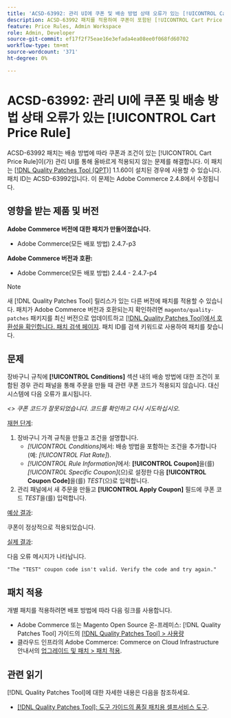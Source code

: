 ```yaml
---
title: 'ACSD-63992: 관리 UI에 쿠폰 및 배송 방법 상태 오류가 있는 [!UICONTROL Cart Price Rule]'
description: ACSD-63992 패치를 적용하여 쿠폰이 포함된 [!UICONTROL Cart Price Rule]과(와) 배송 방법에 따른 조건이 관리 UI를 통해 올바르게 적용되지 않는 Adobe Commerce 문제를 해결합니다.
feature: Price Rules, Admin Workspace
role: Admin, Developer
source-git-commit: ef17f2f75eae16e3efada4ea08ee0f068fd60702
workflow-type: tm+mt
source-wordcount: '371'
ht-degree: 0%

---
```



# ACSD-63992: 관리 UI에 쿠폰 및 배송 방법 상태 오류가 있는 [!UICONTROL Cart Price Rule]

ACSD-63992 패치는 배송 방법에 따라 쿠폰과 조건이 있는 [!UICONTROL Cart Price Rule]이(가) 관리 UI를 통해 올바르게 적용되지 않는 문제를 해결합니다. 이 패치는 [[!DNL Quality Patches Tool (QPT)]](/help/tools/quality-patches-tool/quality-patches-tool-to-self-serve-quality-patches.md) 1.1.60이 설치된 경우에 사용할 수 있습니다. 패치 ID는 ACSD-63992입니다. 이 문제는 Adobe Commerce 2.4.8에서 수정됩니다.

## 영향을 받는 제품 및 버전

**Adobe Commerce 버전에 대한 패치가 만들어졌습니다.**

* Adobe Commerce(모든 배포 방법) 2.4.7-p3

**Adobe Commerce 버전과 호환:**

* Adobe Commerce(모든 배포 방법) 2.4.4 - 2.4.7-p4

>[!NOTE]
>
>새 [!DNL Quality Patches Tool] 릴리스가 있는 다른 버전에 패치를 적용할 수 있습니다. 패치가 Adobe Commerce 버전과 호환되는지 확인하려면 `magento/quality-patches` 패키지를 최신 버전으로 업데이트하고 [[!DNL Quality Patches Tool]에서 호환성을 확인합니다. 패치 검색 페이지](https://experienceleague.adobe.com/tools/commerce-quality-patches/?lang=ko). 패치 ID를 검색 키워드로 사용하여 패치를 찾습니다.

## 문제

장바구니 규칙에 **[!UICONTROL Conditions]** 섹션 내의 배송 방법에 대한 조건이 포함된 경우 관리 패널을 통해 주문을 만들 때 관련 쿠폰 코드가 적용되지 않습니다. 대신 시스템에 다음 오류가 표시됩니다.

_&lt;> 쿠폰 코드가 잘못되었습니다. 코드를 확인하고 다시 시도하십시오._

<u>재현 단계</u>:

1. 장바구니 가격 규칙을 만들고 조건을 설명합니다.
   * *[!UICONTROL Conditions]*&#x200B;에서: 배송 방법을 포함하는 조건을 추가합니다(예: *[!UICONTROL Flat Rate]*).
   * *[!UICONTROL Rule Information]*&#x200B;에서: **[!UICONTROL Coupon]**&#x200B;을(를) *[!UICONTROL Specific Coupon]*(으)로 설정한 다음 **[!UICONTROL Coupon Code]**&#x200B;을(를) *TEST*(으)로 입력합니다.
1. 관리 패널에서 새 주문을 만들고 **[!UICONTROL Apply Coupon]** 필드에 쿠폰 코드 *TEST*&#x200B;을(를) 입력합니다.

<u>예상 결과</u>:

쿠폰이 정상적으로 적용되었습니다.

<u>실제 결과</u>:

다음 오류 메시지가 나타납니다.

```
"The "TEST" coupon code isn't valid. Verify the code and try again."
```

## 패치 적용

개별 패치를 적용하려면 배포 방법에 따라 다음 링크를 사용합니다.

* Adobe Commerce 또는 Magento Open Source 온-프레미스: [!DNL Quality Patches Tool] 가이드의 [[!DNL Quality Patches Tool] > 사용량](/help/tools/quality-patches-tool/usage.md)
* 클라우드 인프라의 Adobe Commerce: Commerce on Cloud Infrastructure 안내서의 [업그레이드 및 패치 > 패치 적용](https://experienceleague.adobe.com/docs/commerce-cloud-service/user-guide/develop/upgrade/apply-patches.html?lang=ko).

## 관련 읽기

[!DNL Quality Patches Tool]에 대한 자세한 내용은 다음을 참조하세요.

* [[!DNL Quality Patches Tool]: 도구 가이드의 품질 패치용 셀프서비스 도구](/help/tools/quality-patches-tool/quality-patches-tool-to-self-serve-quality-patches.md).
